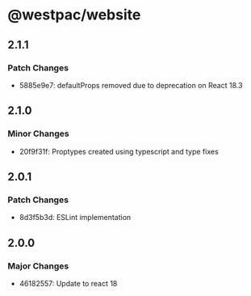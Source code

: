 # @westpac/website

## 2.1.1

### Patch Changes

- 5885e9e7: defaultProps removed due to deprecation on React 18.3

## 2.1.0

### Minor Changes

- 20f9f31f: Proptypes created using typescript and type fixes

## 2.0.1

### Patch Changes

- 8d3f5b3d: ESLint implementation

## 2.0.0

### Major Changes

- 46182557: Update to react 18
